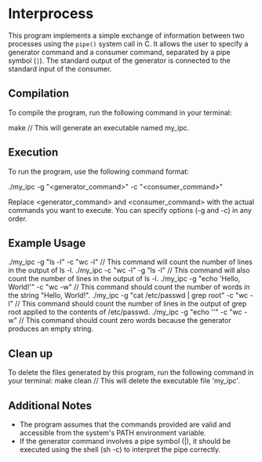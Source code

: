# Interprocess
This program implements a simple exchange of information between two processes using the `pipe()` system call in C.  It allows the user to specify a generator command and a consumer command, separated by a pipe symbol (`|`).  The standard output of the generator is connected to the standard input of the consumer.


Compilation
-----------
To compile the program, run the following command in your terminal:

make    // This will generate an executable named my_ipc.

Execution
---------
To run the program, use the following command format:

./my_ipc -g "<generator_command>" -c "<consumer_command>" 

Replace <generator_command> and <consumer_command> with the actual commands you want to execute. 
You can specify options (-g and -c) in any order.


Example Usage
------------
./my_ipc -g "ls -l" -c "wc -l"      // This command will count the number of lines in the output of ls -l.
./my_ipc -c "wc -l" -g "ls -l"      // This command will also count the number of lines in the output of ls -l.
./my_ipc -g "echo 'Hello, World!'" -c "wc -w"   // This command should count the number of words in the string "Hello, World!".
./my_ipc -g "cat /etc/passwd | grep root" -c "wc -l"    // This command should count the number of lines in the output of grep root applied to the contents of /etc/passwd.
./my_ipc -g "echo ''" -c "wc -w"    // This command should count zero words because the generator produces an empty string.

Clean up
--------
To delete the files generated by this program, run the following command in your terminal:
make clean      // This will delete the executable file 'my_ipc'.


Additional Notes
----------------
* The program assumes that the commands provided are valid and accessible from the system's PATH environment variable.
* If the generator command involves a pipe symbol (|), it should be executed using the shell (sh -c) to interpret the pipe correctly.

